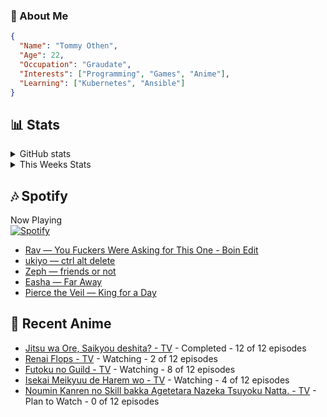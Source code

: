 ### 👋 About Me
```json
{
  "Name": "Tommy Othen",
  "Age": 22,
  "Occupation": "Graudate",
  "Interests": ["Programming", "Games", "Anime"],
  "Learning": ["Kubernetes", "Ansible"]
}
```

## 📊 Stats
<details>
  <summary>GitHub stats</summary>
  <a href="https://github.com/anuraghazra/github-readme-stats">
    <img src="https://github-readme-stats.vercel.app/api?username=tommyothen&show_icons=true&count_private=true&hide=prs,issues">
  </a>
</details>

<details>
  <summary>This Weeks Stats</summary>
  <a href="https://github.com/anuraghazra/github-readme-stats">
    <img src="https://github-readme-stats.vercel.app/api/wakatime?username=tommyothen&cache_seconds=1800&custom_title=Top%20Languages">
  </a>
</details>

## 🎶 Spotify
Now Playing\
[![Spotify](https://novatorem-dasushiasian.vercel.app/api/spotify)](https://open.spotify.com/user/g90805640970)
<!-- LASTFM:START -->
* [Rav — You Fuckers Were Asking for This One - Boin Edit](https://www.last.fm/music/Rav/_/You+Fuckers+Were+Asking+for+This+One+-+Boin+Edit)
* [ukiyo — ctrl alt delete](https://www.last.fm/music/ukiyo/_/ctrl+alt+delete)
* [Zeph — friends or not](https://www.last.fm/music/Zeph/_/friends+or+not)
* [Easha — Far Away](https://www.last.fm/music/Easha/_/Far+Away)
* [Pierce the Veil — King for a Day](https://www.last.fm/music/Pierce+the+Veil/_/King+for+a+Day)<!-- LASTFM:END -->

## 🗻 Recent Anime
<!-- ANIME-LIST:START -->
* [Jitsu wa Ore, Saikyou deshita? - TV](https://myanimelist.net/anime/52969/Jitsu_wa_Ore_Saikyou_deshita) - Completed - 12 of 12 episodes
* [Renai Flops - TV](https://myanimelist.net/anime/51403/Renai_Flops) - Watching - 2 of 12 episodes
* [Futoku no Guild - TV](https://myanimelist.net/anime/51212/Futoku_no_Guild) - Watching - 8 of 12 episodes
* [Isekai Meikyuu de Harem wo - TV](https://myanimelist.net/anime/44524/Isekai_Meikyuu_de_Harem_wo) - Watching - 4 of 12 episodes
* [Noumin Kanren no Skill bakka Agetetara Nazeka Tsuyoku Natta. - TV](https://myanimelist.net/anime/51128/Noumin_Kanren_no_Skill_bakka_Agetetara_Nazeka_Tsuyoku_Natta) - Plan to Watch - 0 of 12 episodes<!-- ANIME-LIST:END -->
